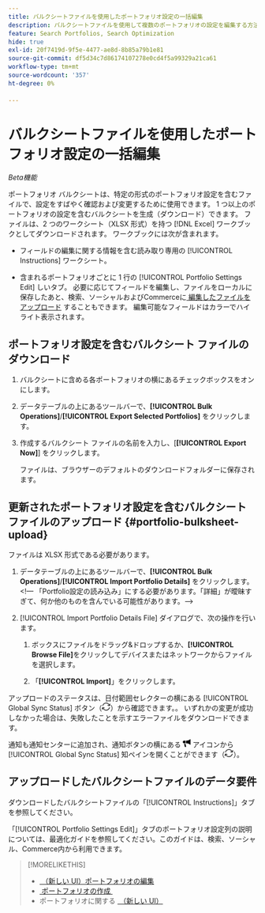 ```yaml
---
title: バルクシートファイルを使用したポートフォリオ設定の一括編集
description: バルクシートファイルを使用して複数のポートフォリオの設定を編集する方法を説明します。
feature: Search Portfolios, Search Optimization
hide: true
exl-id: 20f7419d-9f5e-4477-ae8d-8b85a79b1e81
source-git-commit: df5d34c7d86174107278e0cd4f5a99329a21ca61
workflow-type: tm+mt
source-wordcount: '357'
ht-degree: 0%

---
```


# バルクシートファイルを使用したポートフォリオ設定の一括編集

*Beta機能*

ポートフォリオ バルクシートは、特定の形式のポートフォリオ設定を含むファイルで、設定をすばやく確認および変更するために使用できます。 1 つ以上のポートフォリオの設定を含むバルクシートを生成（ダウンロード）できます。 ファイルは、2 つのワークシート（XLSX 形式）を持つ [!DNL Excel] ワークブックとしてダウンロードされます。 ワークブックには次が含まれます。

* フィールドの編集に関する情報を含む読み取り専用の [!UICONTROL Instructions] ワークシート。

* 含まれるポートフォリオごとに 1 行の [!UICONTROL Portfolio Settings Edit] しいタブ。 必要に応じてフィールドを編集し、ファイルをローカルに保存したあと、検索、ソーシャルおよびCommerceに [&#x200B; 編集したファイルをアップロード &#x200B;](#portfolio-bulksheet-upload) することもできます。 編集可能なフィールドはカラーでハイライト表示されます。

## ポートフォリオ設定を含むバルクシート ファイルのダウンロード

1. バルクシートに含める各ポートフォリオの横にあるチェックボックスをオンにします。

1. データテーブルの上にあるツールバーで、**[!UICONTROL Bulk Operations]**/**[!UICONTROL Export Selected Portfolios]** をクリックします。

1. 作成するバルクシート ファイルの名前を入力し、[**[!UICONTROL Export Now]**] をクリックします。

   ファイルは、ブラウザーのデフォルトのダウンロードフォルダーに保存されます。

## 更新されたポートフォリオ設定を含むバルクシート ファイルのアップロード {#portfolio-bulksheet-upload}

ファイルは XLSX 形式である必要があります。

1. データテーブルの上にあるツールバーで、**[!UICONTROL Bulk Operations]**/**[!UICONTROL Import Portfolio Details]** をクリックします。 &lt;!— 「Portfolio設定の読み込み」にする必要があります。「詳細」が曖昧すぎて、何か他のものを含んでいる可能性があります。—>

1. [!UICONTROL Import Portfolio Details File] ダイアログで、次の操作を行います。<!-- reword if we change the name of the operation -->

   1. ボックスにファイルをドラッグ&amp;ドロップするか、**[!UICONTROL Browse File]**<!-- "Browse for file" or just "Browse"??? -->をクリックしてデバイスまたはネットワークからファイルを選択します。

   1. 「**[!UICONTROL Import]**」をクリックします。

アップロードのステータスは、日付範囲セレクターの横にある [!UICONTROL Global Sync Status] ボタン（![&#x200B; グローバル同期ステータス &#x200B;](/help/search-social-commerce/assets/global-sync-status.png " グローバル同期ステータス ")）から確認できます。<!-- icon similar to Refresh -->。 いずれかの変更が成功しなかった場合は、失敗したことを示すエラーファイルをダウンロードできます。

通知も通知センターに追加され、通知ボタンの横にある ![&#x200B; 通知 &#x200B;](/help/search-social-commerce/assets/notifications-new.png " 通知 ") アイコンから [!UICONTROL Global Sync Status] 知ペインを開くことができます（![グローバル同期ステータス](/help/search-social-commerce/assets/global-sync-status.png "グローバル同期ステータス")）。

## アップロードしたバルクシートファイルのデータ要件

ダウンロードしたバルクシートファイルの「[!UICONTROL Instructions]」タブを参照してください。

「[!UICONTROL Portfolio Settings Edit]」タブのポートフォリオ設定列の説明については、最適化ガイドを参照してください。このガイドは、検索、ソーシャル、Commerce内から利用できます。

<!--
## Data fields on the [!UICONTROL Portfolio Settings Edit] tab

| Field | Required to import data? | Description |
| ----- | ------------------------ | ----------- |
| Portfolio ID |  |  |
| Portfolio Name |  |  |
| Status |  |  |
| Spend Strategy |  |  |
| Target |  |  |
| Hybrid |  |  |
| Auto adjust campaign budgets |  |  |
| Spend Multiple |  |  |
| Minimum Campaign Budget |  |  |
| Objective |  |  |
| Cost Half-Life |  |  |
| Revenue Half-Life |  |  |
| Min. Target CPA |  |  |
| Max. Target CPA |  |  |
| Min. Target ROAS |  |  |
| Max. Target ROAS |  |  |

-->

>[!MORELIKETHIS]
>
>* [&#x200B; （新しい UI）ポートフォリオの編集 &#x200B;](portfolio-edit.md)
>* [&#x200B; ポートフォリオの作成 &#x200B;](portfolio-create.md)
>* ポートフォリオに関する [&#x200B; （新しい UI） &#x200B;](portfolio-about.md)
